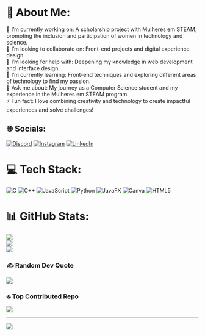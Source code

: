 # 💫 About Me:
🔧 I’m currently working on: A scholarship project with Mulheres em STEAM, promoting the inclusion and participation of women in technology and science.<br>🤝 I’m looking to collaborate on: Front-end projects and digital experience design.<br>👐 I’m looking for help with: Deepening my knowledge in web development and interface design.<br>🌱 I’m currently learning: Front-end techniques and exploring different areas of technology to find my passion.<br>💬 Ask me about: My journey as a Computer Science student and my experience in the Mulheres em STEAM program.<br>⚡ Fun fact: I love combining creativity and technology to create impactful experiences and solve challenges!


## 🌐 Socials:
[![Discord](https://img.shields.io/badge/Discord-%237289DA.svg?logo=discord&logoColor=white)](https://discord.gg/aliensms) [![Instagram](https://img.shields.io/badge/Instagram-%23E4405F.svg?logo=Instagram&logoColor=white)](https://instagram.com/_.alinie) [![LinkedIn](https://img.shields.io/badge/LinkedIn-%230077B5.svg?logo=linkedin&logoColor=white)](https://linkedin.com/in/aline-sales-480b10226) 

# 💻 Tech Stack:
![C](https://img.shields.io/badge/c-%2300599C.svg?style=for-the-badge&logo=c&logoColor=white) ![C++](https://img.shields.io/badge/c++-%2300599C.svg?style=for-the-badge&logo=c%2B%2B&logoColor=white) ![JavaScript](https://img.shields.io/badge/javascript-%23323330.svg?style=for-the-badge&logo=javascript&logoColor=%23F7DF1E) ![Python](https://img.shields.io/badge/python-3670A0?style=for-the-badge&logo=python&logoColor=ffdd54) ![JavaFX](https://img.shields.io/badge/javafx-%23FF0000.svg?style=for-the-badge&logo=javafx&logoColor=white) ![Canva](https://img.shields.io/badge/Canva-%2300C4CC.svg?style=for-the-badge&logo=Canva&logoColor=white) ![HTML5](https://img.shields.io/badge/html5-%23E34F26.svg?style=for-the-badge&logo=html5&logoColor=white)
# 📊 GitHub Stats:
![](https://github-readme-stats.vercel.app/api?username=aliensms&theme=dark&hide_border=false&include_all_commits=true&count_private=true)<br/>
![](https://github-readme-streak-stats.herokuapp.com/?user=aliensms&theme=dark&hide_border=false)<br/>
![](https://github-readme-stats.vercel.app/api/top-langs/?username=aliensms&theme=dark&hide_border=false&include_all_commits=true&count_private=true&layout=compact)

### ✍️ Random Dev Quote
![](https://quotes-github-readme.vercel.app/api?type=horizontal&theme=tokyonight)

### 🔝 Top Contributed Repo
![](https://github-contributor-stats.vercel.app/api?username=aliensms&limit=5&theme=dark&combine_all_yearly_contributions=true)

---
[![](https://visitcount.itsvg.in/api?id=aliensms&icon=0&color=10)](https://visitcount.itsvg.in)

<!-- Proudly created with GPRM ( https://gprm.itsvg.in ) -->
